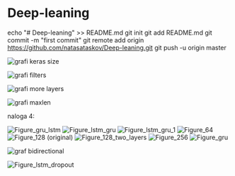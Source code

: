 # Deep-leaning

echo "# Deep-leaning" >> README.md
git init
git add README.md
git commit -m "first commit"
git remote add origin https://github.com/natasataskov/Deep-leaning.git
git push -u origin master


![grafi keras size](https://user-images.githubusercontent.com/26707441/68545884-a5a00f80-03d1-11ea-894b-dac3e5dd50db.png)

![grafi filters](https://user-images.githubusercontent.com/26707441/68546789-b2753100-03da-11ea-8a0e-e92995f64997.png)

![grafi more layers](https://user-images.githubusercontent.com/26707441/68546864-9b830e80-03db-11ea-9aae-233128744c4a.png)

![grafi maxlen](https://user-images.githubusercontent.com/26707441/68546943-72af4900-03dc-11ea-86c3-19772d3997b7.png)

naloga 4:

![Figure_gru_lstm](https://user-images.githubusercontent.com/26707441/68547115-f158b600-03dd-11ea-93ac-9dc23df007ea.png)
![Figure_lstm_gru](https://user-images.githubusercontent.com/26707441/68547116-f1f14c80-03dd-11ea-966c-e8bc3329c932.png)
![Figure_lstm_gru_1](https://user-images.githubusercontent.com/26707441/68547117-f1f14c80-03dd-11ea-89f6-6e15ac056f96.png)
![Figure_64](https://user-images.githubusercontent.com/26707441/68547118-f1f14c80-03dd-11ea-85fb-c4564377fec0.png)
![Figure_128 (original)](https://user-images.githubusercontent.com/26707441/68547119-f1f14c80-03dd-11ea-8628-09480ab7bd1d.png)
![Figure_128_two_layers](https://user-images.githubusercontent.com/26707441/68547120-f1f14c80-03dd-11ea-9a13-377c6e06a2d7.png)
![Figure_256](https://user-images.githubusercontent.com/26707441/68547121-f289e300-03dd-11ea-99ca-01107b4d3544.png)
![Figure_gru](https://user-images.githubusercontent.com/26707441/68547122-f289e300-03dd-11ea-91a6-c0fb86f25592.png)

![graf bidirectional](https://user-images.githubusercontent.com/26707441/68551277-81612480-040b-11ea-958d-6c05ab56647a.png)


![Figure_lstm_dropout](https://user-images.githubusercontent.com/26707441/68551388-dcdfe200-040c-11ea-9ed3-662978922837.png)






